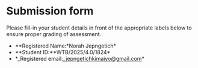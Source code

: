 # Submission form

Please fill-in your student details in front of the appropriate labels
below to ensure proper grading of assessment.

- \**Registered Name:*Norah Jepngetich\*
- **Student ID:**WTB/2025/4.0/1824\*
- \*\_Registered email:_jepngetichkimaiyo@gmail.com*
